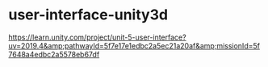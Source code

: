# user-interface-unity3d
https://learn.unity.com/project/unit-5-user-interface?uv=2019.4&amp;pathwayId=5f7e17e1edbc2a5ec21a20af&amp;missionId=5f7648a4edbc2a5578eb67df
